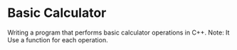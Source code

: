 # Basic Calculator
Writing a program that performs basic calculator operations in C++. Note: It Use a function for each operation.

